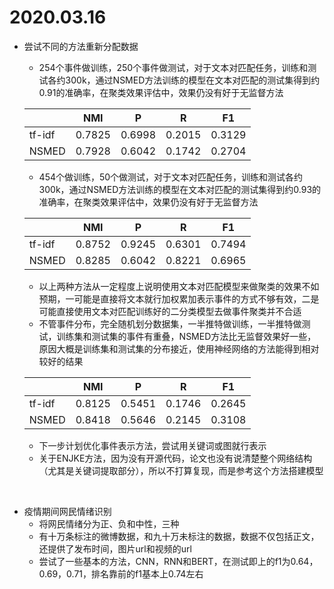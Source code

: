 # 2020.03.16

* 尝试不同的方法重新分配数据

  * 254个事件做训练，250个事件做测试，对于文本对匹配任务，训练和测试各约300k，通过NSMED方法训练的模型在文本对匹配的测试集得到约0.91的准确率，在聚类效果评估中，效果仍没有好于无监督方法

  |        | NMI    | P      | R      | F1     |
  | ------ | ------ | ------ | ------ | ------ |
  | tf-idf | 0.7825 | 0.6998 | 0.2015 | 0.3129 |
  | NSMED  | 0.7928 | 0.6042 | 0.1742 | 0.2704 |

  * 454个做训练，50个做测试，对于文本对匹配任务，训练和测试各约300k，通过NSMED方法训练的模型在文本对匹配的测试集得到约0.93的准确率，在聚类效果评估中，效果仍没有好于无监督方法

  |        | NMI    | P      | R      | F1     |
  | ------ | ------ | ------ | ------ | ------ |
  | tf-idf | 0.8752 | 0.9245 | 0.6301 | 0.7494 |
  | NSMED  | 0.8285 | 0.6042 | 0.8221 | 0.6965 |

  * 以上两种方法从一定程度上说明使用文本对匹配模型来做聚类的效果不如预期，一可能是直接将文本就行加权累加表示事件的方式不够有效，二是可能直接使用文本对匹配训练好的二分类模型去做事件聚类并不合适
  * 不管事件分布，完全随机划分数据集，一半推特做训练，一半推特做测试，训练集和测试集的事件有重叠，NSMED方法比无监督效果好一些，原因大概是训练集和测试集的分布接近，使用神经网络的方法能得到相对较好的结果

  |        | NMI    | P      | R      | F1     |
  | ------ | ------ | ------ | ------ | ------ |
  | tf-idf | 0.8125 | 0.5451 | 0.1746 | 0.2645 |
  | NSMED  | 0.8418 | 0.5646 | 0.2145 | 0.3108 |

  * 下一步计划优化事件表示方法，尝试用关键词或图就行表示
  * 关于ENJKE方法，因为没有开源代码，论文也没有说清楚整个网络结构（尤其是关键词提取部分），所以不打算复现，而是参考这个方法搭建模型

<br>

* 疫情期间网民情绪识别
  * 将网民情绪分为正、负和中性，三种
  * 有十万条标注的微博数据，和九十万未标注的数据，数据不仅包括正文，还提供了发布时间，图片url和视频的url
  * 尝试了一些基本的方法，CNN，RNN和BERT，在测试即上的f1为0.64，0.69，0.71，排名靠前的f1基本上0.74左右

